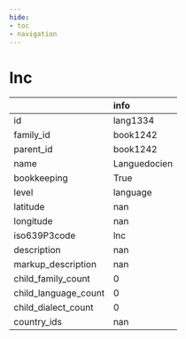 ```yaml
---
hide:
- toc
- navigation
---
```

# lnc
|                      | info         |
|:---------------------|:-------------|
| id                   | lang1334     |
| family_id            | book1242     |
| parent_id            | book1242     |
| name                 | Languedocien |
| bookkeeping          | True         |
| level                | language     |
| latitude             | nan          |
| longitude            | nan          |
| iso639P3code         | lnc          |
| description          | nan          |
| markup_description   | nan          |
| child_family_count   | 0            |
| child_language_count | 0            |
| child_dialect_count  | 0            |
| country_ids          | nan          |